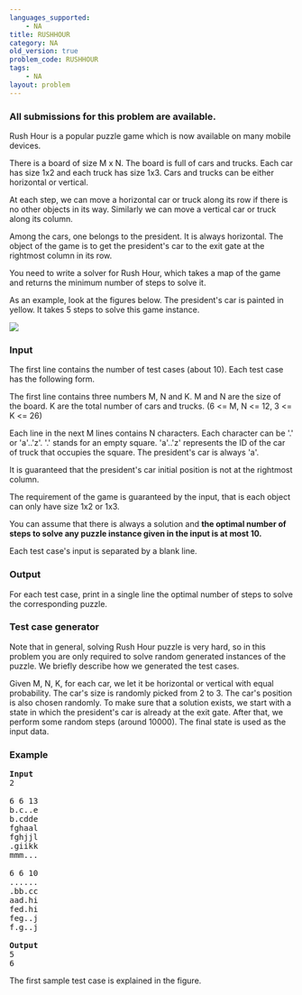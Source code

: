 ```yaml
---
languages_supported:
    - NA
title: RUSHHOUR
category: NA
old_version: true
problem_code: RUSHHOUR
tags:
    - NA
layout: problem
---
```

###  All submissions for this problem are available. 

Rush Hour is a popular puzzle game which is now available on many mobile devices.

There is a board of size M x N. The board is full of cars and trucks. Each car has size 1x2 and each truck has size 1x3. Cars and trucks can be either horizontal or vertical.

At each step, we can move a horizontal car or truck along its row if there is no other objects in its way. Similarly we can move a vertical car or truck along its column.

Among the cars, one belongs to the president. It is always horizontal. The object of the game is to get the president's car to the exit gate at the rightmost column in its row.

You need to write a solver for Rush Hour, which takes a map of the game and returns the minimum number of steps to solve it.

As an example, look at the figures below. The president's car is painted in yellow. It takes 5 steps to solve this game instance.

![](https://www.spoj.pl/content/paulmcvn:rushhour_small.png)

### Input

The first line contains the number of test cases (about 10). Each test case has the following form.

The first line contains three numbers M, N and K. M and N are the size of the board. K are the total number of cars and trucks. (6 &lt;= M, N &lt;= 12, 3 &lt;= K &lt;= 26)

Each line in the next M lines contains N characters. Each character can be '.' or 'a'..'z'. '.' stands for an empty square. 'a'..'z' represents the ID of the car of truck that occupies the square. The president's car is always 'a'.

It is guaranteed that the president's car initial position is not at the rightmost column.

The requirement of the game is guaranteed by the input, that is each object can only have size 1x2 or 1x3.

You can assume that there is always a solution and **the optimal number of steps to solve any puzzle instance given in the input is at most 10.**

Each test case's input is separated by a blank line.

### Output

For each test case, print in a single line the optimal number of steps to solve the corresponding puzzle.

### Test case generator

Note that in general, solving Rush Hour puzzle is very hard, so in this problem you are only required to solve random generated instances of the puzzle. We briefly describe how we generated the test cases.

Given M, N, K, for each car, we let it be horizontal or vertical with equal probability. The car's size is randomly picked from 2 to 3. The car's position is also chosen randomly. To make sure that a solution exists, we start with a state in which the president's car is already at the exit gate. After that, we perform some random steps (around 10000). The final state is used as the input data.

### Example

<pre>
<b>Input</b>
2

6 6 13
b.c..e
b.cdde
fghaal
fghjjl
.giikk
mmm...

6 6 10
......
.bb.cc
aad.hi
fed.hi
feg..j
f.g..j

<b>Output</b>
5
6
</pre>
The first sample test case is explained in the figure.
